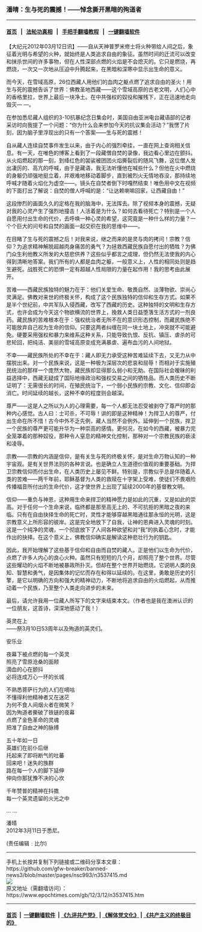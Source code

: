 ### 潘晴：生与死的震撼！——悼念撕开黑暗的殉道者
------------------------

#### [首页](https://github.com/gfw-breaker/banned-news3/blob/master/README.md) &nbsp;&nbsp;|&nbsp;&nbsp; [法轮功真相](https://github.com/begood0513/basic/blob/master/README.md)  &nbsp;&nbsp;|&nbsp;&nbsp; [手把手翻墙教程](https://github.com/gfw-breaker/guides/wiki)  &nbsp;&nbsp;|&nbsp;&nbsp; [一键翻墙软件](https://github.com/gfw-breaker/nogfw/blob/master/README.md)  



<div><p>
 【大纪元2012年03月12日讯】——自从天神普罗米修士将火种带给人间之后，象征着光明与希望的火种，就始终是人类追求自由的象征。虽然时间的迁流可以改变和抹杀世间的许多事物，但在人性深部点燃的火焰是不会熄灭的。它只是燃烧，再燃烧，一次又一次地从压迫中升腾起来，在黑暗和深寒中显示出生命的意义。
</p>
<p>
 而今天，在雪域高原，26位西藏人用他们的血肉之躯点燃了追求自由的圣火！用生与死的震撼告诉了世界：佛教圣地西藏——这个雪域高原的古老文明，人们心中的香格里拉，世界上最后一块净土。在中共强权的奴役和摧残下，正在迅速地走向毁灭— —。
</p>
<p>
 在参加悉尼藏人组织的3-10抗暴纪念日集会时，美国自由亚洲电台藏语部的记者采访时向我提了一个问题：“你为什么会来参加今天的抗议集会活动？”我愣了片刻，因为脑子里浮现出的只有一个答案——生与死的震撼！
</p>
<p>
 自从藏人连续自焚事件发生以来，由于内心的强烈牵挂，一直在网上查询相关信息。有一天，在唯色的博客上看到了一段藏僧自焚的录像，我边看心里边在颤抖。从火焰燃起的那一刻，到绛红色的袈裟被团团火焰撕裂后的随风飞舞，这位僧人发出凄厉的、高亢的呼喊，由于是藏语，我无法听懂他在喊些什么？但他在火中燃烧的身躯仍顽强地挺立着，并艰难地移动着脚步，直到被烈火无情地吞没，那持续地呼喊才随着火焰化为虚空——。镜头在自焚者倒下时嘎然结束！唯色用中文在视频的下面打出了解说：自焚的僧人呼喊的是：“让达赖喇嘛回家，让西藏自由！”
</p>
<p>
 这段惨烈的画面久久的定格在我的脑海中，无法挥去。除了视频本身的震撼，无疑对我的心灵产生了强烈地撞击！人活着是为什么？如何去看待死亡？特别是一个人自愿用付出生命的代价，去呼唤一种心灵的希望，这究竟是一种什么样的力量？一个个巨大的问号和自焚的画面一起交织在我的思维中——。
</p>
<p>
 在目睹了生与死的震撼之后！对我来说，继之而来的是灵与肉的拷问！宗教？信仰？为追求精神解脱超越肉身痛苦的勇气？为拯救西藏民族自愿付出的牺牲？为佛门众生利他教义所发的大慈悲供养？这些似乎都言之成理，但仍然无法使我的内心得到清晰地答案。我们所有的人都是血肉之躯，一般意义上，人性的相同处则是趋生避死。战胜死亡的恐惧一定有超越人性局限的力量在起作用！我的思考由此展开。
</p>
<p>
 苦难——西藏民族独特的魅力在于：他们关爱生命、敬畏自然、淡薄物欲、崇尚心灵满足。佛教对来世的终极关怀，构成了这个民族独特的信仰和生存方式。如果不是半个世纪前，中共军队入侵西藏，改写了西藏的历史。这种独特的文明和生存方式，也许会成为今天这个物欲横流的世界上，挽救人类日益堕落生活方式的一剂良药。藏民族的苦难根本在于：强权统治者无所不在的意识形态控制，而藏民族绝不可能放弃自己视为生命的信仰。只要这两者纠缠在同一块土地上，冲突就不可能避免。硬要采用强权和暴力来维系这种关系，只能导致仇恨、反抗、镇压、虐杀的可悲轮回，把纯洁、美丽的雪域高原变成充满暴虐、遍布血污的人间地狱。
</p>
<p>
 不幸——藏民族所处的不幸在于：藏人即无力承受这种苦难延续下去，又无力从中摆脱出来。对一个民族来说，这是一种极为深层次的悲哀和屈辱！而相对于实施殖民统治的那样一个庞然大物，藏民族却显得那么弱小和无助。在国际社会暧昧的利益选择中，西藏无疑成了国际地缘政治和强权交易之间的牺牲品。而人类历史不断证明了：无需很长的时间，在殖民统治下，一个弱小民族的宗教、文化、信仰即会消亡。时间延续的越长，这种不幸的程度则会越深。
</p>
<p>
 尊严——这是人之所以为人的心理需要，每一个人都无法忍受被剥夺了尊严时的那种内心感觉。古人曰：士可杀，不可辱！讲的即是这种精神！为捍卫人的尊严，付出生命在所不惜！古今中外不乏先例，藏人当然不会例外。延伸到一个民族，捍卫一个民族的尊严更可能升华为一种崇高的感情。更何况，在如今的西藏，被暴力完全笼罩着的那种奴役，那种令人窒息的精神文化控制，那种对一个宗教民族的亵渎和凌辱。
</p>
<p>
 宗教——宗教的内涵是信仰，是有关生与死的终极关怀，是对生命万物认知的一种宇宙观。是有关世界法则的各种言说。也是确立人生道德价值观的重要基础。为捍卫宗教信仰而付出生命，在人类历史上屡见不鲜。特别是，宗教似乎总是伴随着人类的苦难——两千年前，耶稣基督为人类的救赎在十字架上受难，使徒们不畏艰险传播福音所付出的生命代价，这才使世界上出现了延续2000年的基督教文明。
</p>
<p>
 信仰——重负与神恩，这种用生命来捍卫的精神愿力是如此的沉重，又是如此的崇高。对于任何一个生命来说，临终都是那至高无上的、不可抗拒的黑暗之夜的来临。只有在自由抉择生命的死亡时，灵性才能够穿越黑暗通往那永恒的光明，这是宗教意义上所形容的彼岸。这是完全地放下了自我，让神的恩典进入灵魂的时刻。这是一个纯净的灵魂，一个彻底放下了人间各种欲望和对“我”的执着心念时，才能作出的抉择。在这个意义上，佛教信仰确实是解读这种悲壮行为的钥匙。
</p>
<p>
 因此，我开始理解了这些基于信仰和自由而自焚的藏人。正是他们以生命为代价，点燃了许多人内心的良心火种。虽然只有短短的几个月，却照亮了整个世界。尽管这些耀动的火焰不断地被暴政所扑灭。但却在整个世界开始燃烧。它说明人类的良知、智慧和勇气，是因集体的记忆而存在和得以延续的。在这里，勇敢是历史的引擎，是它以明确的方向和强大的精神动力，不断地将追求自由的火焰燃起，从而推动着一个民族，乃至整个人类走向进步的未来。
</p>
<p>
 最后，请允许我用一位藏人所写下的文字来结束本文。（作者也是我在澳洲认识的一位朋友，这首诗，深深地感动了我！）
</p>
<p>
 英灵在上
 <br/>
 ——祭3月10日53周年以及殉道的英灵们。
</p>
<p>
 安乐业
</p>
<p>
 夜幕下被点燃的每一个英灵
 <br/>
 照亮了雪原沧桑的面颊
 <br/>
 滴血的心在颤抖
 <br/>
 必将连成万心一环的长城
</p>
<p>
 不熟悉菩萨行为的人们在嘀咕
 <br/>
 不懂得利他精神者又在迷茫
 <br/>
 为何不食人间烟火者在微笑？
 <br/>
 因为殉道者撕破了铁链的夜幕
 <br/>
 点燃了金色革命的灵魂
 <br/>
 把准了自由之神的脉搏
</p>
<p>
 五十年如一日
 <br/>
 英雄们在前仆后继
 <br/>
 托起来了即将断气的吐蕃
 <br/>
 回来吧！迷失的族群
 <br/>
 路在每一个人的脚下延伸
 <br/>
 伸向你那犹豫不决的心坎
</p>
<p>
 千年赞普的精神在抖擞
 <br/>
 每一个英灵遗留的火光之中
</p>
<p>
 … …
</p>
<p>
 潘晴
 <br/>
 2012年3月11日于悉尼。
</p>
<p>
 <p>
  (责任编辑﹕比尔)
 </p>
</p></div>
<hr/>
手机上长按并复制下列链接或二维码分享本文章：<br/>
https://github.com/gfw-breaker/banned-news3/blob/master/pages/nsc993/n3537415.md <br/>
<a href='https://github.com/gfw-breaker/banned-news3/blob/master/pages/nsc993/n3537415.md'><img src='https://github.com/gfw-breaker/banned-news3/blob/master/pages/nsc993/n3537415.md.png'/></a> <br/>
原文地址（需翻墙访问）：https://www.epochtimes.com/gb/12/3/12/n3537415.htm


------------------------
#### [首页](https://github.com/gfw-breaker/banned-news3/blob/master/README.md) &nbsp;|&nbsp; [一键翻墙软件](https://github.com/gfw-breaker/nogfw/blob/master/README.md) &nbsp;| [《九评共产党》](https://github.com/gfw-breaker/9ping.md/blob/master/README.md#九评之一评共产党是什么) | [《解体党文化》](https://github.com/gfw-breaker/jtdwh.md/blob/master/README.md) | [《共产主义的终极目的》](https://github.com/gfw-breaker/gczydzjmd.md/blob/master/README.md)


<img src='http://gfw-breaker.win/banned-news3/pages/nsc993/n3537415.md' width='0px' height='0px'/>